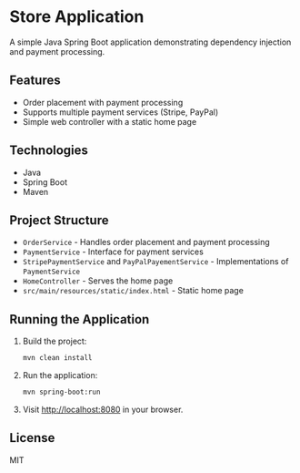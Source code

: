 # Store Application

A simple Java Spring Boot application demonstrating dependency injection and payment processing.

## Features

- Order placement with payment processing
- Supports multiple payment services (Stripe, PayPal)
- Simple web controller with a static home page

## Technologies

- Java
- Spring Boot
- Maven

## Project Structure

- `OrderService` - Handles order placement and payment processing
- `PaymentService` - Interface for payment services
- `StripePaymentService` and `PayPalPayementService` - Implementations of `PaymentService`
- `HomeController` - Serves the home page
- `src/main/resources/static/index.html` - Static home page

## Running the Application

1. Build the project:
    ```sh
    mvn clean install
    ```
2. Run the application:
    ```sh
    mvn spring-boot:run
    ```
3. Visit [http://localhost:8080](http://localhost:8080) in your browser.

## License

MIT
